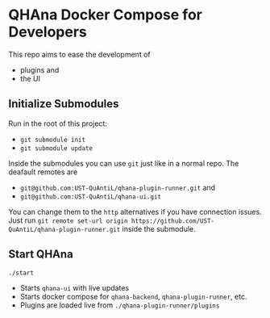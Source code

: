 # QHAna Docker Compose for Developers

This repo aims to ease the development of
- plugins and
- the UI

## Initialize Submodules

Run in the root of this project:
- `git submodule init`
- `git submodule update`

Inside the submodules you can use `git` just like in a normal repo.
The deafault remotes are
- `git@github.com:UST-QuAntiL/qhana-plugin-runner.git` and
- `git@github.com:UST-QuAntiL/qhana-ui.git`

You can change them to the `http` alternatives if you have connection issues.
Just run `git remote set-url origin https://github.com/UST-QuAntiL/qhana-plugin-runner.git` inside the submodule.

## Start QHAna

```
./start
```

- Starts `qhana-ui` with live updates
- Starts docker compose for `qhana-backend`, `qhana-plugin-runner`, etc.
- Plugins are loaded live from `./qhana-plugin-runner/plugins`
